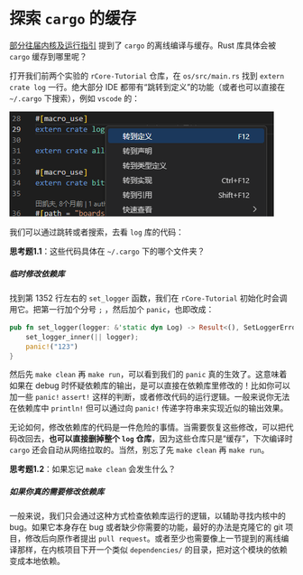# 探索 `cargo` 的缓存

[部分往届内核及运行指引](./before.md) 提到了 `cargo` 的离线编译与缓存。Rust 库具体会被 `cargo` 缓存到哪里呢？

打开我们前两个实验的 `rCore-Tutorial` 仓库，在 `os/src/main.rs` 找到 `extern crate log` 一行。绝大部分 IDE 都带有“跳转到定义”的功能（或者也可以直接在 `~/.cargo` 下搜索），例如 `vscode` 的：

![](./pics/definition.png)

我们可以通过跳转或者搜索，去看 `log` 库的代码：

**思考题1.1**：这些代码具体在 `~/.cargo` 下的哪个文件夹？

##### 临时修改依赖库

找到第 1352 行左右的 `set_logger` 函数，我们在 `rCore-Tutorial` 初始化时会调用它。把第一行加个分号 `;` ，然后加个 `panic`，也即改成：

```rust
pub fn set_logger(logger: &'static dyn Log) -> Result<(), SetLoggerError> {
    set_logger_inner(|| logger);
    panic!("123")
}
```

然后先 `make clean` 再 `make run`，可以看到我们的 `panic` 真的生效了。这意味着如果在 debug 时怀疑依赖库的输出，是可以直接在依赖库里修改的！比如你可以加一些 `panic!` `assert!` 这样的判断，或者修改代码的运行逻辑。一般来说你无法在依赖库中 `println!` 但可以通过向 `panic!` 传递字符串来实现近似的输出效果。

无论如何，修改依赖库的代码是一件危险的事情。当需要恢复这些修改，可以把代码改回去，**也可以直接删掉整个 `log` 仓库**，因为这些仓库只是“缓存”，下次编译时 `cargo` 还会自动从网络拉取的。当然，别忘了先 `make clean` 再 `make run`。

**思考题1.2**：如果忘记 `make clean` 会发生什么？

##### 如果你真的需要修改依赖库

一般来说，我们只会通过这种方式检查依赖库运行的逻辑，以辅助寻找内核中的 bug。如果它本身存在 bug 或者缺少你需要的功能，最好的办法是克隆它的 git 项目，修改后向原作者提出 `pull request`。或者至少也需要像上一节提到的离线编译那样，在内核项目下开一个类似 `dependencies/` 的目录，把对这个模块的依赖变成本地依赖。